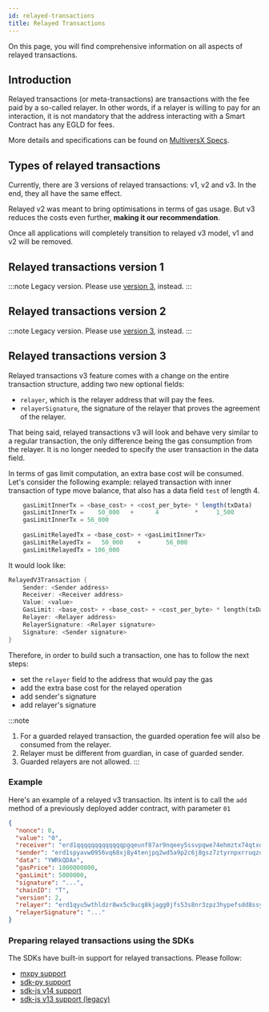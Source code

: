 ```yaml
---
id: relayed-transactions
title: Relayed Transactions
---
```

[comment]: # (mx-abstract)

On this page, you will find comprehensive information on all aspects of relayed transactions.

[comment]: # (mx-context-auto)

## Introduction

Relayed transactions (or meta-transactions) are transactions with the fee paid by a so-called relayer.
In other words, if a relayer is willing to pay for an interaction, it is not mandatory that the address
interacting with a Smart Contract has any EGLD for fees.

More details and specifications can be found on [MultiversX Specs](https://github.com/multiversx/mx-specs/blob/main/sc-meta-transactions.md).

[comment]: # (mx-context-auto)

## Types of relayed transactions

Currently, there are 3 versions of relayed transactions: v1, v2 and v3. In the end, they all have the same effect.

Relayed v2 was meant to bring optimisations in terms of gas usage. But v3 reduces the costs even further, **making it our recommendation**.

Once all applications will completely transition to relayed v3 model, v1 and v2 will be removed.

[comment]: # (mx-context-auto)

## Relayed transactions version 1

:::note
Legacy version. Please use [version 3](#relayed-transactions-version-3), instead.
:::


[comment]: # (mx-context-auto)

## Relayed transactions version 2

:::note
Legacy version. Please use [version 3](#relayed-transactions-version-3), instead.
:::

[comment]: # (mx-context-auto)

## Relayed transactions version 3

Relayed transactions v3 feature comes with a change on the entire transaction structure, adding two new optional fields: 
- `relayer`, which is the relayer address that will pay the fees.
- `relayerSignature`, the signature of the relayer that proves the agreement of the relayer.

That being said, relayed transactions v3 will look and behave very similar to a regular transaction, the only difference being the gas consumption from the relayer. It is no longer needed to specify the user transaction in the data field.

In terms of gas limit computation, an extra base cost will be consumed. Let's consider the following example: relayed transaction with inner transaction of type move balance, that also has a data field `test` of length 4.
```js
    gasLimitInnerTx = <base_cost> + <cost_per_byte> * length(txData)
    gasLimitInnerTx =    50_000   +      4          *     1_500
    gasLimitInnerTx = 56_000
    
    gasLimitRelayedTx = <base_cost> + <gasLimitInnerTx>
    gasLimitRelayedTx =   50_000    +       56_000
    gasLimitRelayedTx = 106_000
```

It would look like:

```rust
RelayedV3Transaction {
    Sender: <Sender address>
    Receiver: <Receiver address>
    Value: <value>
    GasLimit: <base_cost> + <base_cost> + <cost_per_byte> * length(txData)
    Relayer: <Relayer address>
    RelayerSignature: <Relayer signature>
    Signature: <Sender signature>
}
```

Therefore, in order to build such a transaction, one has to follow the next steps:
  - set the `relayer` field to the address that would pay the gas
  - add the extra base cost for the relayed operation
  - add sender's signature
  - add relayer's signature

:::note
1. For a guarded relayed transaction, the guarded operation fee will also be consumed from the relayer.
2. Relayer must be different from guardian, in case of guarded sender.
3. Guarded relayers are not allowed.
:::

### Example

Here's an example of a relayed v3 transaction. Its intent is to call the `add` method of a previously deployed adder contract, with parameter `01`

```json
{
  "nonce": 0,
  "value": "0",
  "receiver": "erd1qqqqqqqqqqqqqpgqeunf87ar9nqeey5ssvpqwe74ehmztx74qtxqs63nmx",
  "sender": "erd1spyavw0956vq68xj8y4tenjpq2wd5a9p2c6j8gsz7ztyrnpxrruqzu66jx",
  "data": "YWRkQDAx",
  "gasPrice": 1000000000,
  "gasLimit": 5000000,
  "signature": "...",
  "chainID": "T",
  "version": 2,
  "relayer": "erd1qyu5wthldzr8wx5c9ucg8kjagg0jfs53s8nr3zpz3hypefsdd8ssycr6th",
  "relayerSignature": "..."
}
```

### Preparing relayed transactions using the SDKs

The SDKs have built-in support for relayed transactions. Please follow:
 - [mxpy support](/sdk-and-tools/mxpy/mxpy-cli/#relayed-transactions-v3)
 - [sdk-py support](/sdk-and-tools/sdk-py/sdk-py-cookbook/#relayed-transactions)
 - [sdk-js v14 support](/sdk-and-tools/sdk-js/sdk-js-cookbook#relayed-transactions)
 - [sdk-js v13 support (legacy)](/sdk-and-tools/sdk-js/sdk-js-cookbook-v13#preparing-a-relayed-transaction)
